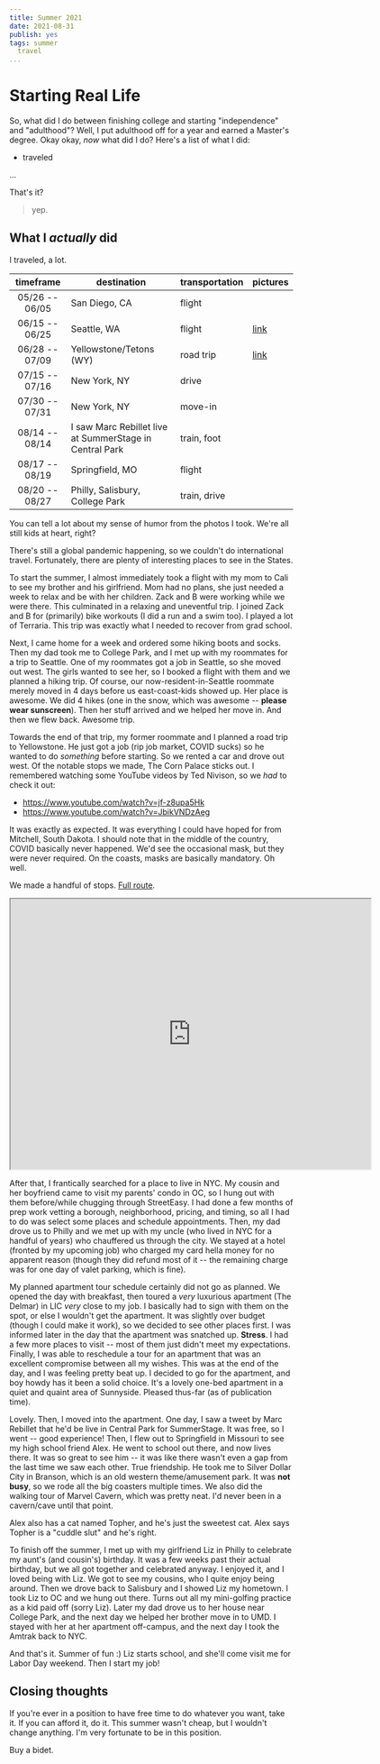 ```yaml
---
title: Summer 2021
date: 2021-08-31
publish: yes
tags: summer
  travel
...
```


# Starting Real Life

So, what did I do between finishing college and starting "independence" and "adulthood"?
Well, I put adulthood off for a year and earned a Master's degree.
Okay okay, _now_ what did I do?
Here's a list of what I did:

- traveled

...

That's it?

> yep.

## What I _actually_ did

I traveled, a lot.

|   timeframe    | destination                                             | transportation | pictures                                            |
| :------------: | ------------------------------------------------------- | -------------- | --------------------------------------------------- |
| 05/26 -- 06/05 | San Diego, CA                                           | flight         |                                                     |
| 06/15 -- 06/25 | Seattle, WA                                             | flight         | [link](https://photos.app.goo.gl/Pe1KPzq418hkXtWu6) |
| 06/28 -- 07/09 | Yellowstone/Tetons (WY)                                 | road trip      | [link](https://photos.app.goo.gl/7LpJctw2sTbQuR5EA) |
| 07/15 -- 07/16 | New York, NY                                            | drive          |                                                     |
| 07/30 -- 07/31 | New York, NY                                            | move-in        |                                                     |
| 08/14 -- 08/14 | I saw Marc Rebillet live at SummerStage in Central Park | train, foot    |                                                     |
| 08/17 -- 08/19 | Springfield, MO                                         | flight         |                                                     |
| 08/20 -- 08/27 | Philly, Salisbury, College Park                         | train, drive   |                                                     |

You can tell a lot about my sense of humor from the photos I took.
We're all still kids at heart, right?

There's still a global pandemic happening, so we couldn't do international travel.
Fortunately, there are plenty of interesting places to see in the States.

To start the summer, I almost immediately took a flight with my mom to Cali to see my brother and his girlfriend.
Mom had no plans, she just needed a week to relax and be with her children.
Zack and B were working while we were there.
This culminated in a relaxing and uneventful trip.
I joined Zack and B for (primarily) bike workouts (I did a run and a swim too).
I played a lot of Terraria.
This trip was exactly what I needed to recover from grad school.

Next, I came home for a week and ordered some hiking boots and socks.
Then my dad took me to College Park, and I met up with my roommates for a trip to Seattle.
One of my roommates got a job in Seattle, so she moved out west.
The girls wanted to see her, so I booked a flight with them and we planned a hiking trip.
Of course, our now-resident-in-Seattle roommate merely moved in 4 days before us east-coast-kids showed up.
Her place is awesome.
We did 4 hikes (one in the snow, which was awesome -- **please wear sunscreen**).
Then her stuff arrived and we helped her move in.
And then we flew back.
Awesome trip.

Towards the end of that trip, my former roommate and I planned a road trip to Yellowstone.
He just got a job (rip job market, COVID sucks) so he wanted to do _something_ before starting.
So we rented a car and drove out west.
Of the notable stops we made, The Corn Palace sticks out.
I remembered watching some YouTube videos by Ted Nivison, so we _had_ to check it out:

- <https://www.youtube.com/watch?v=jf-z8upa5Hk>
- <https://www.youtube.com/watch?v=JbikVNDzAeg>

It was exactly as expected.
It was everything I could have hoped for from Mitchell, South Dakota.
I should note that in the middle of the country, COVID basically never happened.
We'd see the occasional mask, but they were never required.
On the coasts, masks are basically mandatory.
Oh well.

We made a handful of stops.
[Full route](https://www.google.com/maps/d/u/2/edit?mid=1fUQNJ7hb39osi-5sX_38DcFJ0pvE6nHt&usp=sharing).

<iframe src="https://www.google.com/maps/d/u/2/embed?mid=1fUQNJ7hb39osi-5sX_38DcFJ0pvE6nHt" width="640" height="480"></iframe>

After that, I frantically searched for a place to live in NYC.
My cousin and her boyfriend came to visit my parents' condo in OC, so I hung out with them before/while chugging through StreetEasy.
I had done a few months of prep work vetting a borough, neighborhood, pricing, and timing, so all I had to do was select some places and schedule appointments.
Then, my dad drove us to Philly and we met up with my uncle (who lived in NYC for a handful of years) who chauffered us through the city.
We stayed at a hotel (fronted by my upcoming job) who charged my card hella money for no apparent reason (though they did refund most of it -- the remaining charge was for one day of valet parking, which is fine).

My planned apartment tour schedule certainly did not go as planned.
We opened the day with breakfast, then toured a _very_ luxurious apartment (The Delmar) in LIC _very_ close to my job.
I basically had to sign with them on the spot, or else I wouldn't get the apartment.
It was slightly over budget (though I could make it work), so we decided to see other places first.
I was informed later in the day that the apartment was snatched up.
**Stress**.
I had a few more places to visit -- most of them just didn't meet my expectations.
Finally, I was able to reschedule a tour for an apartment that was an excellent compromise between all my wishes.
This was at the end of the day, and I was feeling pretty beat up.
I decided to go for the apartment, and boy howdy has it been a solid choice.
It's a lovely one-bed apartment in a quiet and quaint area of Sunnyside.
Pleased thus-far (as of publication time).

Lovely.
Then, I moved into the apartment.
One day, I saw a tweet by Marc Rebillet that he'd be live in Central Park for SummerStage.
It was free, so I went -- good experience!
Then, I flew out to Springfield in Missouri to see my high school friend Alex.
He went to school out there, and now lives there.
It was so great to see him -- it was like there wasn't even a gap from the last time we saw each other.
True friendship.
He took me to Silver Dollar City in Branson, which is an old western theme/amusement park.
It was **not busy**, so we rode all the big coasters multiple times.
We also did the walking tour of Marvel Cavern, which was pretty neat.
I'd never been in a cavern/cave until that point.

Alex also has a cat named Topher, and he's just the sweetest cat.
Alex says Topher is a "cuddle slut" and he's right.

To finish off the summer, I met up with my girlfriend Liz in Philly to celebrate my aunt's (and cousin's) birthday.
It was a few weeks past their actual birthday, but we all got together and celebrated anyway.
I enjoyed it, and I loved being with Liz.
We got to see my cousins, who I quite enjoy being around.
Then we drove back to Salisbury and I showed Liz my hometown.
I took Liz to OC and we hung out there.
Turns out all my mini-golfing practice as a kid paid off (sorry Liz).
Later my dad drove us to her house near College Park, and the next day we helped her brother move in to UMD.
I stayed with her at her apartment off-campus, and the next day I took the Amtrak back to NYC.

And that's it.
Summer of fun :)
Liz starts school, and she'll come visit me for Labor Day weekend.
Then I start my job!

## Closing thoughts

If you're ever in a position to have free time to do whatever you want, take it.
If you can afford it, do it.
This summer wasn't cheap, but I wouldn't change anything.
I'm very fortunate to be in this position.

Buy a bidet.
